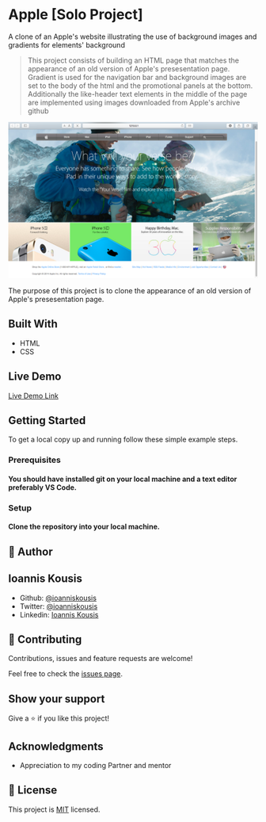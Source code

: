 # Apple [Solo Project]
A clone of an Apple's website illustrating the use of background images and gradients for elements' background

> This project consists of building an HTML page that matches the appearance of an old version of Apple's presesentation page. Gradient is used for the navigation bar and background images are set to the body of the html and the promotional panels at the bottom. Additionally the like-header text elements in the middle of the page are implemented using images downloaded from Apple's archive github

![screenshot](Screen_Shot.png)

The purpose of this project is to clone the appearance of an old version of Apple's presesentation page.

## Built With

- HTML
- CSS

## Live Demo

[Live Demo Link](https://rawcdn.githack.com/ioanniskousis/apple/6695714575ecea5f463f8ebd05b16f9ad405a0ba/index.html)

## Getting Started

To get a local copy up and running follow these simple example steps.

### Prerequisites

#### You should have installed git on your local machine and a text editor preferably VS Code.

### Setup

#### Clone the repository into your local machine.


## 👤 Author
## Ioannis Kousis

- Github: [@ioanniskousis](https://github.com/ioanniskousis)
- Twitter: [@ioanniskousis](https://twitter.com/ioanniskousis)
- Linkedin: [Ioannis Kousis](https://www.linkedin.com/in/ioannis-kousis-9a5051b4/)

## 🤝 Contributing

Contributions, issues and feature requests are welcome!

Feel free to check the [issues page](issues/).

## Show your support

Give a ⭐️ if you like this project!

## Acknowledgments

- Appreciation to my coding Partner and mentor

## 📝 License

This project is [MIT](lic.url) licensed.
